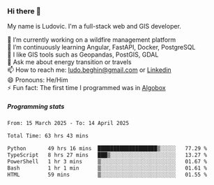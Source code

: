 ### Hi there 👋

My name is Ludovic. I'm a full-stack web and GIS developer.

 🔭 I’m currently working on a wildfire management platform<br/>
 🌱 I’m continuously learning Angular, FastAPI, Docker, PostgreSQL<br/>
 👯 I like GIS tools such as Geopandas, PostGIS, GDAL<br/>
 💬 Ask me about energy transition or travels<br/>
 📫 How to reach me: ludo.beghin@gmail.com or [Linkedin](https://www.linkedin.com/in/ludovic-beghin/)<br/>
 😄 Pronouns: He/Him<br/>
 ⚡ Fun fact: The first time I programmed was in [Algobox](https://fr.wikipedia.org/wiki/Algobox)<br/>

##### Programming stats
<!--START_SECTION:waka-->

```txt
From: 15 March 2025 - To: 14 April 2025

Total Time: 63 hrs 43 mins

Python       49 hrs 16 mins  ███████████████████▒░░░░░   77.29 %
TypeScript   8 hrs 27 mins   ███▒░░░░░░░░░░░░░░░░░░░░░   13.27 %
PowerShell   1 hr 3 mins     ▒░░░░░░░░░░░░░░░░░░░░░░░░   01.67 %
Bash         1 hr 1 min      ▒░░░░░░░░░░░░░░░░░░░░░░░░   01.61 %
HTML         59 mins         ▒░░░░░░░░░░░░░░░░░░░░░░░░   01.55 %
```

<!--END_SECTION:waka-->
